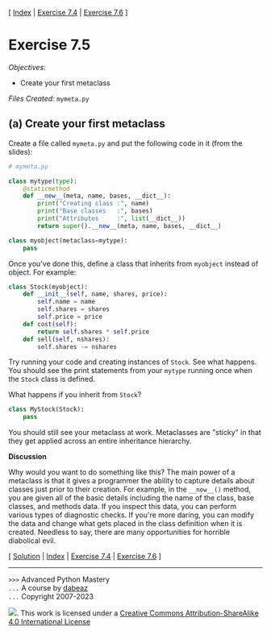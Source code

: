 \[ [Index](index.md) | [Exercise 7.4](ex7_4.md) | [Exercise 7.6](ex7_6.md) \]

# Exercise 7.5

*Objectives:*

- Create your first metaclass

*Files Created:* `mymeta.py`

## (a) Create your first metaclass

Create a file called `mymeta.py`
and put the following code in it (from the slides):

```python
# mymeta.py

class mytype(type):
    @staticmethod
    def __new__(meta, name, bases, __dict__):
        print("Creating class :", name)
        print("Base classes   :", bases)
        print("Attributes     :", list(__dict__))
        return super().__new__(meta, name, bases, __dict__)

class myobject(metaclass=mytype):
    pass
```

Once you've done this, define a class that inherits from
`myobject` instead of object.  For example:

```python
class Stock(myobject):
    def __init__(self, name, shares, price):
        self.name = name
        self.shares = shares
        self.price = price
    def cost(self):
        return self.shares * self.price
    def sell(self, nshares):
        self.shares -= nshares
```

Try running your code and creating instances of `Stock`.  See
what happens. You should see the print statements from your
`mytype` running once when the `Stock` class is
defined.

What happens if you inherit from `Stock`?

```python
class MyStock(Stock):
    pass
```

You should still see your metaclass at work.  Metaclasses are "sticky" in that they
get applied across an entire inheritance hierarchy.

**Discussion**

Why would you want to do something like this?
The main power of a metaclass is that it gives a programmer the ability
to capture details about classes just prior to their creation. For
example, in the `__new__()` method, you are given all of the
basic details including the name of the class, base classes, and
methods data.   If you inspect this data, you can perform various
types of diagnostic checks.  If you're more daring, you can modify the
data and change what gets placed in the class definition when it is
created.   Needless to say, there are many opportunities for horrible
diabolical evil.

\[ [Solution](soln7_5.md) | [Index](index.md) | [Exercise 7.4](ex7_4.md) | [Exercise 7.6](ex7_6.md) \]

----
`>>>` Advanced Python Mastery  
`...` A course by [dabeaz](https://www.dabeaz.com)  
`...` Copyright 2007-2023  

![](https://i.creativecommons.org/l/by-sa/4.0/88x31.png). This work is licensed under a [Creative Commons Attribution-ShareAlike 4.0 International License](http://creativecommons.org/licenses/by-sa/4.0/)
